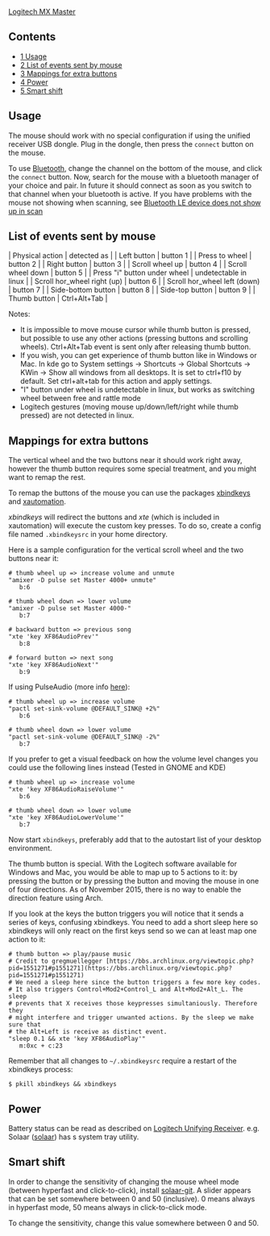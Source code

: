 [Logitech MX Master](http://www.logitech.com/en-us/product/mx-master)

## Contents

*   [1 Usage](#Usage)
*   [2 List of events sent by mouse](#List_of_events_sent_by_mouse)
*   [3 Mappings for extra buttons](#Mappings_for_extra_buttons)
*   [4 Power](#Power)
*   [5 Smart shift](#Smart_shift)

## Usage

The mouse should work with no special configuration if using the unified receiver USB dongle. Plug in the dongle, then press the `connect` button on the mouse.

To use [Bluetooth](/index.php/Bluetooth "Bluetooth"), change the channel on the bottom of the mouse, and click the `connect` button. Now, search for the mouse with a bluetooth manager of your choice and pair. In future it should connect as soon as you switch to that channel when your bluetooth is active. If you have problems with the mouse not showing when scanning, see [Bluetooth LE device does not show up in scan](/index.php/Bluetooth#Device_does_not_show_up_in_scan "Bluetooth")

## List of events sent by mouse

| Physical action | detected as |
| Left button | button 1 |
| Press to wheel | button 2 |
| Right button | button 3 |
| Scroll wheel up | button 4 |
| Scroll wheel down | button 5 |
| Press "i" button under wheel | undetectable in linux |
| Scroll hor_wheel right (up) | button 6 |
| Scroll hor_wheel left (down) | button 7 |
| Side-bottom button | button 8 |
| Side-top button | button 9 |
| Thumb button | Ctrl+Alt+Tab |

Notes:

*   It is impossible to move mouse cursor while thumb button is pressed, but possible to use any other actions (pressing buttons and scrolling wheels). Ctrl+Alt+Tab event is sent only after releasing thumb button.
*   If you wish, you can get experience of thumb button like in Windows or Mac. In kde go to System settings → Shortcuts → Global Shortcuts → KWin → Show all windows from all desktops. It is set to ctrl+f10 by default. Set ctrl+alt+tab for this action and apply settings.
*   "I" button under wheel is undetectable in linux, but works as switching wheel between free and rattle mode
*   Logitech gestures (moving mouse up/down/left/right while thumb pressed) are not detected in linux.

## Mappings for extra buttons

The vertical wheel and the two buttons near it should work right away, however the thumb button requires some special treatment, and you might want to remap the rest.

To remap the buttons of the mouse you can use the packages [xbindkeys](https://www.archlinux.org/packages/?name=xbindkeys) and [xautomation](https://www.archlinux.org/packages/?name=xautomation).

*xbindkeys* will redirect the buttons and *xte* (which is included in xautomation) will execute the custom key presses. To do so, create a config file named `.xbindkeysrc` in your home directory.

Here is a sample configuration for the vertical scroll wheel and the two buttons near it:

```
# thumb wheel up => increase volume and unmute      
"amixer -D pulse set Master 4000+ unmute"
   b:6                                   

# thumb wheel down => lower volume       
"amixer -D pulse set Master 4000-"       
   b:7                                   

# backward button => previous song       
"xte 'key XF86AudioPrev'"                
   b:8                                   

# forward button => next song            
"xte 'key XF86AudioNext'"                
   b:9

```

If using PulseAudio (more info [here](/index.php/Xbindkeys#Volume_control "Xbindkeys")):

```
# thumb wheel up => increase volume
"pactl set-sink-volume @DEFAULT_SINK@ +2%"
   b:6

# thumb wheel down => lower volume
"pactl set-sink-volume @DEFAULT_SINK@ -2%"
   b:7

```

If you prefer to get a visual feedback on how the volume level changes you could use the following lines instead (Tested in GNOME and KDE)

```
# thumb wheel up => increase volume
"xte 'key XF86AudioRaiseVolume'"
   b:6

# thumb wheel down => lower volume
"xte 'key XF86AudioLowerVolume'"
   b:7

```

Now start `xbindkeys`, preferably add that to the autostart list of your desktop environment.

The thumb button is special. With the Logitech software available for Windows and Mac, you would be able to map up to 5 actions to it: by pressing the button or by pressing the button and moving the mouse in one of four directions. As of November 2015, there is no way to enable the direction feature using Arch.

If you look at the keys the button triggers you will notice that it sends a series of keys, confusing xbindkeys. You need to add a short sleep here so xbindkeys will only react on the first keys send so we can at least map one action to it:

```
# thumb button => play/pause music         
# Credit to gregmuellegger [https://bbs.archlinux.org/viewtopic.php?pid=1551271#p1551271](https://bbs.archlinux.org/viewtopic.php?pid=1551271#p1551271)                               
# We need a sleep here since the button triggers a few more key codes. 
# It also triggers Control+Mod2+Control_L and Alt+Mod2+Alt_L. The sleep       
# prevents that X receives those keypresses simultaniously. Therefore they    
# might interfere and trigger unwanted actions. By the sleep we make sure that
# the Alt+Left is receive as distinct event.                                  
"sleep 0.1 && xte 'key XF86AudioPlay'"                                        
   m:0xc + c:23

```

Remember that all changes to `~/.xbindkeysrc` require a restart of the xbindkeys process:

```
$ pkill xbindkeys && xbindkeys

```

## Power

Battery status can be read as described on [Logitech Unifying Receiver](/index.php/Logitech_Unifying_Receiver "Logitech Unifying Receiver"). e.g. Solaar ([solaar](https://www.archlinux.org/packages/?name=solaar)) has s system tray utility.

## Smart shift

In order to change the sensitivity of changing the mouse wheel mode (between hyperfast and click-to-click), install [solaar-git](https://aur.archlinux.org/packages/solaar-git/). A slider appears that can be set somewhere between 0 and 50 (inclusive). 0 means always in hyperfast mode, 50 means always in click-to-click mode.

To change the sensitivity, change this value somewhere between 0 and 50.